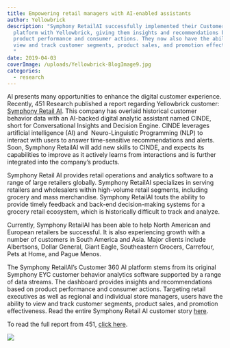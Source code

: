 ```yaml
---
title: Empowering retail managers with AI-enabled assistants
author: Yellowbrick
description: "Symphony RetailAI successfully implemented their Customer 360 AI
  platform with Yellowbrick, giving them insights and recommendations based on
  product performance and consumer actions. They now also have the ability to
  view and track customer segments, product sales, and promotion effectiveness.
  "
date: 2019-04-03
coverImage: /uploads/Yellowbrick-BlogImage9.jpg
categories:
  - research
---
```

AI presents many opportunities to enhance the digital customer experience. Recently, 451 Research published a report regarding Yellowbrick customer: [Symphony Retail AI](https://www.symphonyretailai.com). This company has overlaid historical customer behavior data with an AI-backed digital analytic assistant named CINDE, short for Conversational Insights and Decision Engine. CINDE leverages artificial intelligence (AI) and  Neuro-Linguistic Programming (NLP) to interact with users to answer time-sensitive recommendations and alerts. Soon, Symphony RetailAI will add new skills to CINDE, and expects its capabilities to improve as it actively learns from interactions and is further integrated into the company’s products.

Symphony Retail AI provides retail operations and analytics software to a range of large retailers globally. Symphony RetailAI specializes in serving retailers and wholesalers within high-volume retail segments, including grocery and mass merchandise. Symphony RetailAI touts the ability to provide timely feedback and back-end decision-making systems for a grocery retail ecosystem, which is historically difficult to track and analyze.

Currently, Symphony RetailAI has been able to help North American and European retailers be successful. It is also experiencing growth with a number of customers in South America and Asia. Major clients include Albertsons, Dollar General, Giant Eagle, Southeastern Grocers, Carrefour, Pets at Home, and Pague Menos.

The Symphony RetailAI’s Customer 360 AI platform stems from its original Symphony EYC customer behavior analytics software supported by a range of data streams. The dashboard provides insights and recommendations based on product performance and consumer actions. Targeting retail executives as well as regional and individual store managers, users have the ability to view and track customer segments, product sales, and promotion effectiveness. Read the entire Symphony Retail AI customer story [here](https://www.yellowbrick.com/resources/case-studies/symphony-retail-AI/).  

To read the full report from 451, [click here](/uploads/451_Reprint_SymphonyRetailAI.pdf).

[![](/uploads/blog-451_Reprint_SymphonyRetailAI-PNG-232x300.png)](/uploads/451_Reprint_SymphonyRetailAI.pdf)